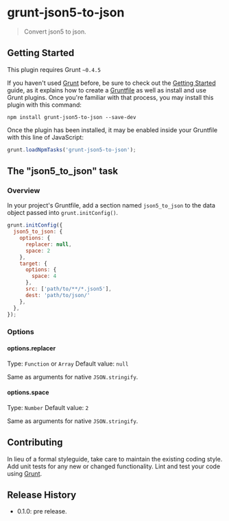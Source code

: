 # grunt-json5-to-json

> Convert json5 to json.

## Getting Started
This plugin requires Grunt `~0.4.5`

If you haven't used [Grunt](http://gruntjs.com/) before, be sure to check out the [Getting Started](http://gruntjs.com/getting-started) guide, as it explains how to create a [Gruntfile](http://gruntjs.com/sample-gruntfile) as well as install and use Grunt plugins. Once you're familiar with that process, you may install this plugin with this command:

```shell
npm install grunt-json5-to-json --save-dev
```

Once the plugin has been installed, it may be enabled inside your Gruntfile with this line of JavaScript:

```js
grunt.loadNpmTasks('grunt-json5-to-json');
```

## The "json5_to_json" task

### Overview
In your project's Gruntfile, add a section named `json5_to_json` to the data object passed into `grunt.initConfig()`.

```js
grunt.initConfig({
  json5_to_json: {
    options: {
      replacer: null,
      space: 2
    },
    target: {
      options: {
        space: 4
      },
      src: ['path/to/**/*.json5'],
      dest: 'path/to/json/'
    },
  },
});
```

### Options

#### options.replacer
Type: `Function` or `Array`
Default value: `null`

Same as arguments for native `JSON.stringify`.

#### options.space
Type: `Number`
Default value: `2`

Same as arguments for native `JSON.stringify`.


## Contributing
In lieu of a formal styleguide, take care to maintain the existing coding style. Add unit tests for any new or changed functionality. Lint and test your code using [Grunt](http://gruntjs.com/).

## Release History

- 0.1.0: pre release.
